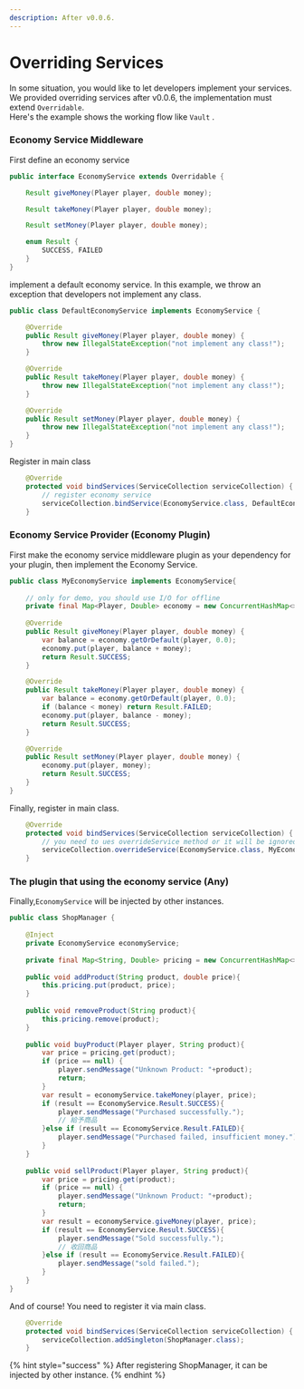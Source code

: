 ```yaml
---
description: After v0.0.6.
---
```


# Overriding Services

In some situation, you would like to let developers implement your services.  
We provided overriding services after v0.0.6, the implementation must extend `Overridable`.  
Here's the example shows the working flow like `Vault` .

### Economy Service Middleware <a id="econ-middleware"></a>

First define an economy service

```java
public interface EconomyService extends Overridable {

    Result giveMoney(Player player, double money);

    Result takeMoney(Player player, double money);

    Result setMoney(Player player, double money);

    enum Result {
        SUCCESS, FAILED
    }
}
```

implement a default economy service. In this example, we throw an exception that developers not implement any class.

```java
public class DefaultEconomyService implements EconomyService {

    @Override
    public Result giveMoney(Player player, double money) {
        throw new IllegalStateException("not implement any class!");
    }

    @Override
    public Result takeMoney(Player player, double money) {
        throw new IllegalStateException("not implement any class!");
    }

    @Override
    public Result setMoney(Player player, double money) {
        throw new IllegalStateException("not implement any class!");
    }
}
```

Register in main class

```java
    @Override
    protected void bindServices(ServiceCollection serviceCollection) {
        // register economy service
        serviceCollection.bindService(EconomyService.class, DefaultEconomyService.class);
    }
```

### Economy Service Provider \(Economy Plugin\) <a id="econ-provider"></a>

First make the economy service middleware plugin as your dependency for your plugin, then implement the Economy Service.

```java
public class MyEconomyService implements EconomyService{
    
    // only for demo, you should use I/O for offline
    private final Map<Player, Double> economy = new ConcurrentHashMap<>();
    
    @Override
    public Result giveMoney(Player player, double money) {
        var balance = economy.getOrDefault(player, 0.0);
        economy.put(player, balance + money);
        return Result.SUCCESS;
    }

    @Override
    public Result takeMoney(Player player, double money) {
        var balance = economy.getOrDefault(player, 0.0);
        if (balance < money) return Result.FAILED;
        economy.put(player, balance - money);
        return Result.SUCCESS;
    }

    @Override
    public Result setMoney(Player player, double money) {
        economy.put(player, money);
        return Result.SUCCESS;
    }
}
```

Finally, register in main class.

```java
    @Override
    protected void bindServices(ServiceCollection serviceCollection) {
        // you need to ues overrideService method or it will be ignored.
        serviceCollection.overrideService(EconomyService.class, MyEconomyService.class);
    }
```

### The plugin that using the economy service \(Any\) <a id="econ-user"></a>

Finally,`EconomyService` will be injected by other instances.

```java
public class ShopManager {
    
    @Inject
    private EconomyService economyService;
    
    private final Map<String, Double> pricing = new ConcurrentHashMap<>();
    
    public void addProduct(String product, double price){
        this.pricing.put(product, price);
    }
    
    public void removeProduct(String product){
        this.pricing.remove(product);
    }
    
    public void buyProduct(Player player, String product){
        var price = pricing.get(product);
        if (price == null) {
            player.sendMessage("Unknown Product: "+product);
            return;
        }
        var result = economyService.takeMoney(player, price);
        if (result == EconomyService.Result.SUCCESS){
            player.sendMessage("Purchased successfully.");
            // 給予商品
        }else if (result == EconomyService.Result.FAILED){
            player.sendMessage("Purchased failed, insufficient money.");
        }
    }
    
    public void sellProduct(Player player, String product){
        var price = pricing.get(product);
        if (price == null) {
            player.sendMessage("Unknown Product: "+product);
            return;
        }
        var result = economyService.giveMoney(player, price);
        if (result == EconomyService.Result.SUCCESS){
            player.sendMessage("Sold successfully.");
            // 收回商品
        }else if (result == EconomyService.Result.FAILED){
            player.sendMessage("sold failed.");
        }
    }
}
```

And of course! You need to register it via main class.

```java
    @Override
    protected void bindServices(ServiceCollection serviceCollection) {
        serviceCollection.addSingleton(ShopManager.class);
    }
```

{% hint style="success" %}
After registering ShopManager, it can be injected by other instance.
{% endhint %}







